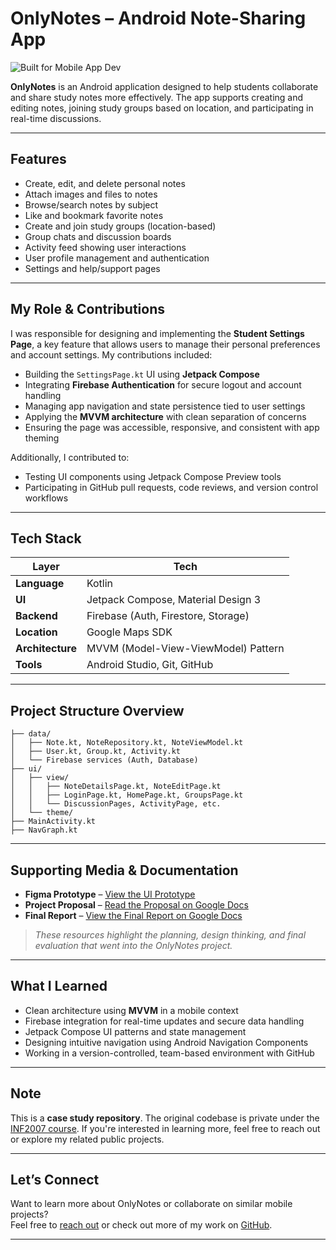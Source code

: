 # OnlyNotes – Android Note-Sharing App

![Built for Mobile App Dev](https://img.shields.io/badge/Built%20for-Mobile%20App%20Dev-blue)

**OnlyNotes** is an Android application designed to help students collaborate and share study notes more effectively. The app supports creating and editing notes, joining study groups based on location, and participating in real-time discussions.

---

## Features

- Create, edit, and delete personal notes
- Attach images and files to notes
- Browse/search notes by subject
- Like and bookmark favorite notes
- Create and join study groups (location-based)
- Group chats and discussion boards
- Activity feed showing user interactions
- User profile management and authentication
- Settings and help/support pages

---

## My Role & Contributions

I was responsible for designing and implementing the **Student Settings Page**, a key feature that allows users to manage their personal preferences and account settings. My contributions included:

- Building the `SettingsPage.kt` UI using **Jetpack Compose**
- Integrating **Firebase Authentication** for secure logout and account handling
- Managing app navigation and state persistence tied to user settings
- Applying the **MVVM architecture** with clean separation of concerns
- Ensuring the page was accessible, responsive, and consistent with app theming

Additionally, I contributed to:
- Testing UI components using Jetpack Compose Preview tools
- Participating in GitHub pull requests, code reviews, and version control workflows

---

## Tech Stack

| Layer          | Tech                                               |
|----------------|----------------------------------------------------|
| **Language**   | Kotlin                                             |
| **UI**         | Jetpack Compose, Material Design 3                |
| **Backend**    | Firebase (Auth, Firestore, Storage)               |
| **Location**   | Google Maps SDK                                   |
| **Architecture** | MVVM (Model-View-ViewModel) Pattern             |
| **Tools**      | Android Studio, Git, GitHub                       |

---

## Project Structure Overview

```
├── data/
│   ├── Note.kt, NoteRepository.kt, NoteViewModel.kt
│   ├── User.kt, Group.kt, Activity.kt
│   └── Firebase services (Auth, Database)
├── ui/
│   ├── view/
│   │   ├── NoteDetailsPage.kt, NoteEditPage.kt
│   │   ├── LoginPage.kt, HomePage.kt, GroupsPage.kt
│   │   └── DiscussionPages, ActivityPage, etc.
│   └── theme/
├── MainActivity.kt
├── NavGraph.kt

```

---

## Supporting Media & Documentation

- **Figma Prototype** – [View the UI Prototype](https://www.figma.com/proto/r0Tx8ARbPLCh8U8sTVIErH/MAD-hi-fi-prototype?node-id=2002-362&t=fetugRO0q12XJyfM-1)
- **Project Proposal** – [Read the Proposal on Google Docs](https://docs.google.com/document/d/166Ak3lWIN5_0YhMQozIYFEayZ9GWFfbsJFwN14zTork/edit?usp=sharing)
- **Final Report** – [View the Final Report on Google Docs](https://docs.google.com/document/d/17g03RTRBUBJf28ewV6zraVqrTs5BwE7nGkVNHteXadI/edit?usp=sharing)

> _These resources highlight the planning, design thinking, and final evaluation that went into the OnlyNotes project._

---

## What I Learned

- Clean architecture using **MVVM** in a mobile context
- Firebase integration for real-time updates and secure data handling
- Jetpack Compose UI patterns and state management
- Designing intuitive navigation using Android Navigation Components
- Working in a version-controlled, team-based environment with GitHub

---

## Note

This is a **case study repository**. The original codebase is private under the [INF2007 course](https://github.com/inf2007/inf2007-team23-2024). If you're interested in learning more, feel free to reach out or explore my related public projects.

---

## Let’s Connect

Want to learn more about OnlyNotes or collaborate on similar mobile projects?  
Feel free to [reach out](mailto:eliaslim316@gmail.com) or check out more of my work on [GitHub](https://github.com/elim316).

---

